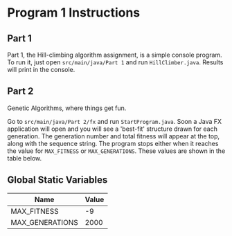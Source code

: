 **<h1>Program 1 Instructions</h1>**

**<h2>Part 1</h2>**
<p>Part 1, the Hill-climbing algorithm assignment, is a simple console program. To run it, just open <code>src/main/java/Part 1</code> and run <code>HillClimber.java</code>. Results will print in the console.</p>

**<h2>Part 2</h2>**
<p>Genetic Algorithms, where things get fun.</p>
<p>Go to <code>src/main/java/Part 2/fx</code> and run <code>StartProgram.java</code>. Soon a Java FX application will open and you will see a 'best-fit' structure drawn for each generation. The generation number and total fitness will appear at the top, along with the sequence string. The program stops either when it reaches the value for <code>MAX_FITNESS</code> or <code>MAX_GENERATIONS</code>. These values are shown in the table below.</p>

Global Static Variables 
-----------------------
Name            | Value
-------------   | -----
MAX_FITNESS     | -9
MAX_GENERATIONS | 2000
